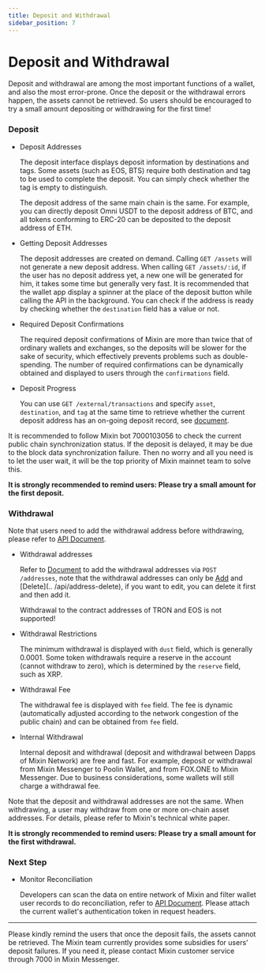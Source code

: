 ```yaml
---
title: Deposit and Withdrawal
sidebar_position: 7
---
```


# Deposit and Withdrawal

Deposit and withdrawal are among the most important functions of a wallet, and also the most error-prone. Once the deposit or the withdrawal errors happen, the assets cannot be retrieved. So users should be encouraged to try a small amount depositing or withdrawing for the first time!

### Deposit
- Deposit Addresses

  The deposit interface displays deposit information by destinations and tags. Some assets (such as EOS, BTS) require both destination and tag to be used to complete the deposit. You can simply check whether the tag is empty to distinguish.

  The deposit address of the same main chain is the same. For example, you can directly deposit Omni USDT to the deposit address of BTC, and all tokens conforming to ERC-20 can be deposited to the deposit address of ETH.

- Getting Deposit Addresses

  The deposit addresses are created on demand. Calling `GET /assets` will not generate a new deposit address. When calling `GET /assets/:id`, if the user has no deposit address yet, a new one will be generated for him, it takes some time but generally very fast. It is recommended that the wallet app display a spinner at the place of the deposit button while calling the API in the background. You can check if the address is ready by checking whether the `destination` field has a value or not.

- Required Deposit Confirmations

  The required deposit confirmations of Mixin are more than twice that of ordinary wallets and exchanges, so the deposits will be slower for the sake of security, which effectively prevents problems such as double-spending. The number of required confirmations can be dynamically obtained and displayed to users through the `confirmations` field.

- Deposit Progress

  You can use `GET /external/transactions` and specify `asset`, `destination`, and `tag` at the same time to retrieve whether the current deposit address has an on-going deposit record, see [document](../api/network/pending-deposits ).

It is recommended to follow Mixin bot 7000103056 to check the current public chain synchronization status. If the deposit is delayed, it may be due to the block data synchronization failure. Then no worry and all you need is to let the user wait, it will be the top priority of Mixin mainnet team to solve this.

**It is strongly recommended to remind users: Please try a small amount for the first deposit.**

### Withdrawal

Note that users need to add the withdrawal address before withdrawing, please refer to [API Document](../api/withdrawal).


- Withdrawal addresses

  Refer to [Document](../api/address-add) to add the withdrawal addresses via `POST /addresses`, note that the  withdrawal addresses can only be [Add](../api/address-add) and [Delete](.. /api/address-delete), if you want to edit, you can delete it first and then add it.

  Withdrawal to the contract addresses of TRON and EOS is not supported!

- Withdrawal Restrictions

  The minimum withdrawal is displayed with `dust` field, which is generally 0.0001. Some token withdrawals require a reserve in the account (cannot withdraw to zero), which is determined by the `reserve` field, such as XRP.

- Withdrawal Fee

  The withdrawal fee is displayed with `fee` field. The fee is dynamic (automatically adjusted according to the network congestion of the public chain) and can be obtained from `fee` field.

- Internal Withdrawal

   Internal deposit and withdrawal (deposit and withdrawal between Dapps of Mixin Network) are free and fast. For example, deposit or withdrawal from Mixin Messenger to Poolin Wallet, and from FOX.ONE to Mixin Messenger. Due to business considerations, some wallets will still charge a withdrawal fee.


Note that the deposit and withdrawal addresses are not the same. When withdrawing, a user may withdraw from one or more on-chain asset addresses. For details, please refer to Mixin's technical white paper. 

**It is strongly recommended to remind users: Please try a small amount for the first withdrawal.**

### Next Step

- Monitor Reconciliation

  Developers can scan the data on entire network of Mixin and filter wallet user records to do reconciliation, refer to [API Document](../api/network/snapshots). Please attach the current wallet's authentication token in request headers.

---
Please kindly remind the users that once the deposit fails, the assets cannot be retrieved. The Mixin team currently provides some subsidies for users’ deposit failures. If you need it, please contact Mixin customer service through 7000 in Mixin Messenger.